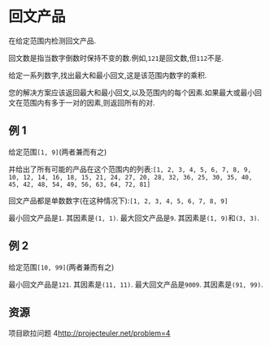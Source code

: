 # 回文产品

在给定范围内检测回文产品.

回文数是指当数字倒数时保持不变的数.例如,`121`是回文数,但`112`不是.

给定一系列数字,找出最大和最小回文,这是该范围内数字的乘积.

您的解决方案应该返回最大和最小回文,以及范围内的每个因素.如果最大或最小回文在范围内有多于一对的因素,则返回所有的对.

## 例 1

给定范围`[1, 9]`(两者兼而有之)

并给出了所有可能的产品在这个范围内的列表:`[1, 2, 3, 4, 5, 6, 7, 8, 9, 10, 12, 14, 16, 18, 15, 21, 24, 27, 20, 28, 32, 36, 25, 30, 35, 40, 45, 42, 48, 54, 49, 56, 63, 64, 72, 81]`

回文产品都是单数数字(在这种情况下):`[1, 2, 3, 4, 5, 6, 7, 8, 9]`

最小回文产品是`1`. 其因素是`(1, 1)`. 最大回文产品是`9`. 其因素是`(1, 9)`和`(3, 3)`.

## 例 2

给定范围`[10, 99]`(两者兼而有之)

最小回文产品是`121`. 其因素是`(11, 11)`. 最大回文产品是`9009`. 其因素是`(91, 99)`.

[help-page]: https://exercism.io/tracks/rust/learning
[modules]: https://doc.rust-lang.org/book/2018-edition/ch07-00-modules.html
[cargo]: https://doc.rust-lang.org/book/2018-edition/ch14-00-more-about-cargo.html
[rust-tests]: https://doc.rust-lang.org/book/2018-edition/ch11-02-running-tests.html

## 资源

项目欧拉问题 4<http://projecteuler.net/problem=4>
